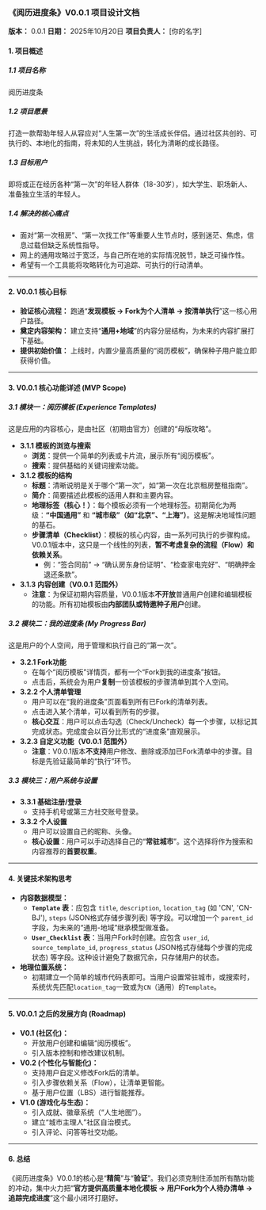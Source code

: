 ### **《阅历进度条》V0.0.1 项目设计文档**

**版本：** 0.0.1
**日期：** 2025年10月20日
**项目负责人：** [你的名字]

#### **1. 项目概述**

##### **1.1 项目名称**
阅历进度条

##### **1.2 项目愿景**
打造一款帮助年轻人从容应对“人生第一次”的生活成长伴侣。通过社区共创的、可执行的、本地化的指南，将未知的人生挑战，转化为清晰的成长路径。

##### **1.3 目标用户**
即将或正在经历各种“第一次”的年轻人群体（18-30岁），如大学生、职场新人、准备独立生活的年轻人。

##### **1.4 解决的核心痛点**
*   面对“第一次租房”、“第一次找工作”等重要人生节点时，感到迷茫、焦虑，信息过载但缺乏系统性指导。
*   网上的通用攻略过于宽泛，与自己所在地的实际情况脱节，缺乏可操作性。
*   希望有一个工具能将攻略转化为可追踪、可执行的行动清单。

---

#### **2. V0.0.1 核心目标**

*   **验证核心流程：** 跑通“**发现模板 -> Fork为个人清单 -> 按清单执行**”这一核心用户路径。
*   **奠定内容架构：** 建立支持“**通用+地域**”的内容分层结构，为未来的内容扩展打下基础。
*   **提供初始价值：** 上线时，内置少量高质量的“阅历模板”，确保种子用户能立即获得价值。

---

#### **3. V0.0.1 核心功能详述 (MVP Scope)**

##### **3.1 模块一：阅历模板 (Experience Templates)**

这是应用的内容核心，是由社区（初期由官方）创建的“母版攻略”。

*   **3.1.1 模板的浏览与搜索**
    *   **浏览**：提供一个简单的列表或卡片流，展示所有“阅历模板”。
    *   **搜索**：提供基础的关键词搜索功能。
*   **3.1.2 模板的结构**
    *   **标题**：清晰说明是关于哪个“第一次”，如“第一次在北京租房整租指南”。
    *   **简介**：简要描述此模板的适用人群和主要内容。
    *   **地理标签（核心！）**：每个模板必须有一个地理标签。初期简化为两级：**“中国通用”** 和 **“城市级”（如“北京”、“上海”）**。这是解决地域性问题的基石。
    *   **步骤清单（Checklist）**：模板的核心内容，由一系列可执行的步骤构成。V0.0.1版本中，这只是一个线性的列表，**暂不考虑复杂的流程（Flow）和依赖关系**。
        *   例：“签合同前” -> “确认房东身份证明”、“检查家电完好”、“明确押金退还条款”。
*   **3.1.3 内容创建（V0.0.1 范围外）**
    *   **注意**：为保证初期内容质量，V0.0.1版本**不开放**普通用户创建和编辑模板的功能。所有初始模板由**内部团队或特邀种子用户**创建。

##### **3.2 模块二：我的进度条 (My Progress Bar)**

这是用户的个人空间，用于管理和执行自己的“第一次”。

*   **3.2.1 Fork功能**
    *   在每个“阅历模板”详情页，都有一个“Fork到我的进度条”按钮。
    *   点击后，系统会为用户**复制**一份该模板的步骤清单到其个人空间。
*   **3.2.2 个人清单管理**
    *   用户可以在“我的进度条”页面看到所有已Fork的清单列表。
    *   点击进入某个清单，可以看到所有的步骤。
    *   **核心交互**：用户可以点击勾选（Check/Uncheck）每一个步骤，以标记其完成状态。完成度会以百分比形式的“进度条”直观展示。
*   **3.2.3 自定义功能（V0.0.1 范围外）**
    *   **注意**：V0.0.1版本**不支持**用户修改、删除或添加已Fork清单中的步骤。目标是先验证最简单的“执行”环节。

##### **3.3 模块三：用户系统与设置**

*   **3.3.1 基础注册/登录**
    *   支持手机号或第三方社交账号登录。
*   **3.3.2 个人设置**
    *   用户可以设置自己的昵称、头像。
    *   **核心设置**：用户可以手动选择自己的“**常驻城市**”。这个选择将作为搜索和内容推荐的**首要权重**。

---

#### **4. 关键技术架构思考**

*   **内容数据模型：**
    *   **`Template` 表**：应包含 `title`, `description`, `location_tag` (如 'CN', 'CN-BJ'), `steps` (JSON格式存储步骤列表) 等字段。可以增加一个 `parent_id` 字段，为未来的“通用-地域”继承模型做准备。
    *   **`User_Checklist` 表**：当用户Fork时创建。应包含 `user_id`, `source_template_id`, `progress_status` (JSON格式存储每个步骤的完成状态) 等字段。这种设计避免了数据冗余，只存储用户的状态。
*   **地理位置系统：**
    *   初期建立一个简单的城市代码表即可。当用户设置常驻城市，或搜索时，系统优先匹配`location_tag`一致或为`CN`（通用）的`Template`。

---

#### **5. V0.0.1 之后的发展方向 (Roadmap)**

*   **V0.1 (社区化)：**
    *   开放用户创建和编辑“阅历模板”。
    *   引入版本控制和修改建议机制。
*   **V0.2 (个性化与智能化)：**
    *   支持用户自定义修改Fork后的清单。
    *   引入步骤依赖关系（Flow），让清单更智能。
    *   基于用户位置（LBS）进行智能推荐。
*   **V1.0 (游戏化与生态)：**
    *   引入成就、徽章系统（“人生地图”）。
    *   建立“城市主理人”社区自治模式。
    *   引入评论、问答等社交功能。

---

#### **6. 总结**

《阅历进度条》V0.0.1的核心是“**精简**”与“**验证**”。我们必须克制住添加所有酷功能的冲动，集中火力把“**官方提供高质量本地化模板 -> 用户Fork为个人待办清单 -> 追踪完成进度**”这个最小闭环打磨好。